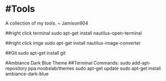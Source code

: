 #Tools
=====

A collection of my tools. ~ Jamison904

##right click terminal
sudo apt-get install nautilus-open-terminal


##right click imge
sudo apt-get install nautilus-image-converter

##Git
sudo apt-get install git

#Ambiance Dark Blue Theme
##Terminal Commands:
sudo add-apt-repository ppa:noobslab/themes
sudo apt-get update
sudo apt-get install ambiance-dark-blue
